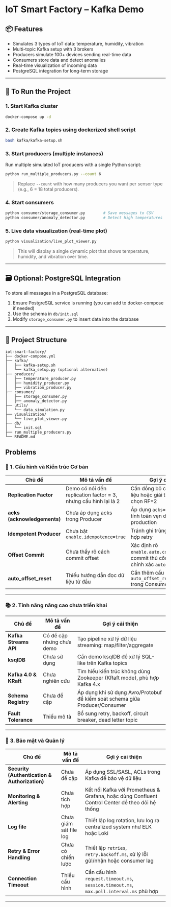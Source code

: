 # IoT Smart Factory – Kafka Demo

## 📦 Features
- Simulates 3 types of IoT data: temperature, humidity, vibration
- Multi-topic Kafka setup with 3 brokers
- Producers simulate 100+ devices sending real-time data
- Consumers store data and detect anomalies
- Real-time visualization of incoming data
- PostgreSQL integration for long-term storage

---

## 🚀 To Run the Project

### 1. Start Kafka cluster
```bash
docker-compose up -d
```

### 2. Create Kafka topics using dockerized shell script
```bash
bash kafka/kafka-setup.sh
```

### 3. Start producers (multiple instances)
Run multiple simulated IoT producers with a single Python script:
```bash
python run_multiple_producers.py --count 6
```
> Replace `--count` with how many producers you want per sensor type (e.g., 6 = 18 total producers).

### 4. Start consumers
```bash
python consumer/storage_consumer.py        # Save messages to CSV
python consumer/anomaly_detector.py        # Detect high temperatures
```

### 5. Live data visualization (real-time plot)
```bash
python visualization/live_plot_viewer.py
```
> This will display a single dynamic plot that shows temperature, humidity, and vibration over time.

---

## 🗃️ Optional: PostgreSQL Integration
To store all messages in a PostgreSQL database:

1. Ensure PostgreSQL service is running (you can add to docker-compose if needed)
2. Use the schema in `db/init.sql`
3. Modify `storage_consumer.py` to insert data into the database

---

## 📁 Project Structure
```
iot-smart-factory/
├── docker-compose.yml
├── kafka/
│   ├── kafka-setup.sh
│   └── kafka_setup.py (optional alternative)
├── producer/
│   ├── temperature_producer.py
│   ├── humidity_producer.py
│   ├── vibration_producer.py
├── consumer/
│   ├── storage_consumer.py
│   ├── anomaly_detector.py
├── utils/
│   └── data_simulation.py
├── visualization/
│   └── live_plot_viewer.py
├── db/
│   └── init.sql
├── run_multiple_producers.py
└── README.md
```

## Problems

### 🧩 **1. Cấu hình và Kiến trúc Cơ bản**

| Chủ đề                      | Mô tả vấn đề                                                    | Gợi ý cải thiện                                                                              |
| --------------------------- | --------------------------------------------------------------- | -------------------------------------------------------------------------------------------- |
| **Replication Factor**      | Demo có nói đến replication factor = 3, nhưng cấu hình lại là 2 | Cần đồng bộ cấu hình với tài liệu hoặc giải thích rõ lý do chọn RF=2                         |
| **acks (acknowledgements)** | Chưa áp dụng acks trong Producer                                | Áp dụng `acks=all` để đảm bảo tính toàn vẹn dữ liệu trong production                         |
| **Idempotent Producer**     | Chưa bật `enable.idempotence=true`                              | Tránh ghi trùng trong trường hợp retry                                                       |
| **Offset Commit**           | Chưa thấy rõ cách commit offset                                 | Xác định rõ `enable.auto.commit` hay commit thủ công, cấu hình chính xác `auto_offset_reset` |
| **auto\_offset\_reset**     | Thiếu hướng dẫn đọc dữ liệu từ đầu                              | Cần thêm cấu hình `auto_offset_reset='earliest'` trong Consumer                              |

---

### 📚 **2. Tính năng nâng cao chưa triển khai**

| Chủ đề                | Mô tả vấn đề              | Gợi ý cải thiện                                                              |
| --------------------- | ------------------------- | ---------------------------------------------------------------------------- |
| **Kafka Streams API** | Có đề cập nhưng chưa demo | Tạo pipeline xử lý dữ liệu streaming: map/filter/aggregate                   |
| **ksqlDB**            | Chưa sử dụng              | Cần demo ksqlDB để xử lý SQL-like trên Kafka topics                          |
| **Kafka 4.0 & KRaft** | Chưa nghiên cứu           | Tìm hiểu kiến trúc không dùng Zookeeper (KRaft mode), phù hợp Kafka 4.x      |
| **Schema Registry**   | Chưa đề cập               | Áp dụng khi sử dụng Avro/Protobuf để kiểm soát schema giữa Producer/Consumer |
| **Fault Tolerance**   | Thiếu mô tả               | Bổ sung retry, backoff, circuit breaker, dead letter topic                   |

---

### 🔐 **3. Bảo mật và Quản lý**

| Chủ đề                                        | Mô tả vấn đề           | Gợi ý cải thiện                                                                                 |
| --------------------------------------------- | ---------------------- | ----------------------------------------------------------------------------------------------- |
| **Security (Authentication & Authorization)** | Chưa đề cập            | Áp dụng SSL/SASL, ACLs trong Kafka để bảo vệ dữ liệu                                            |
| **Monitoring & Alerting**                     | Chưa tích hợp          | Kết nối Kafka với Prometheus & Grafana, hoặc dùng Confluent Control Center để theo dõi hệ thống |
| **Log file**                                  | Chưa giám sát file log | Thiết lập log rotation, lưu log ra centralized system như ELK hoặc Loki                         |
| **Retry & Error Handling**                    | Chưa có chiến lược     | Thiết lập `retries`, `retry.backoff.ms`, xử lý lỗi gửi/nhận hoặc consumer lag                   |
| **Connection Timeout**                        | Thiếu cấu hình         | Cần cấu hình `request.timeout.ms`, `session.timeout.ms`, `max.poll.interval.ms` phù hợp         |

---